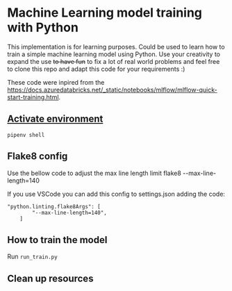 # Machine Learning model training with Python
This implementation is for learning purposes. Could be used to learn how to train a simple machine learning model using Python.
Use your creativity to expand the use ~~to have fun~~ to fix a lot of real world problems and feel free to clone this repo and adapt this code for your requirements :)

These code were inpired from the https://docs.azuredatabricks.net/_static/notebooks/mlflow/mlflow-quick-start-training.html.

## [Activate environment](https://pipenv.readthedocs.io/en/latest/)
`pipenv shell`

## Flake8 config
Use the bellow code to adjust the max line length limit
flake8 --max-line-length=140

If you use VSCode you can add this config to settings.json adding the code:

```
"python.linting.flake8Args": [
        "--max-line-length=140",
    ]
```

## How to train the model
Run `run_train.py` 

## Clean up resources
